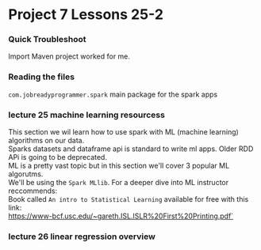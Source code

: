 # Project 7 Lessons 25-2

### Quick Troubleshoot
Import Maven project worked for me.

### Reading the files
`com.jobreadyprogrammer.spark` main package for the spark apps<br>

### lecture 25 machine learning resourcess
This section we wil learn how to use spark with ML (machine learning) algorithms on our data.<br>
Sparks datasets and dataframe api is standard to write ml apps. Older RDD APi is going to be deprecated.<br>
ML is a pretty vast topic but in this section we'll cover 3 popular ML algorutms.<br>
We'll be using the `Spark MLlib`. For a deeper dive into ML instructor reccommends:<br>
Book called `An intro to Statistical Learning` available for free with this link:<br>
https://www-bcf.usc.edu/~gareth.ISL.ISLR%20First%20Printing.pdf` <br>

### lecture 26 linear regression overview